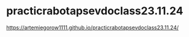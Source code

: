 # practicrabotapsevdoclass23.11.24
https://artemiegorow1111.github.io/practicrabotapsevdoclass23.11.24/
